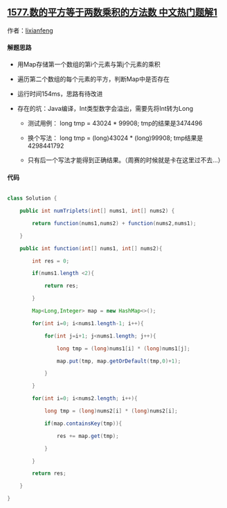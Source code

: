 ## [1577.数的平方等于两数乘积的方法数 中文热门题解1](https://leetcode.cn/problems/number-of-ways-where-square-of-number-is-equal-to-product-of-two-numbers/solutions/100000/javahashmap-by-lixianfeng)

作者：[lixianfeng](https://leetcode.cn/u/lixianfeng)

#### 解题思路
- 用Map存储第一个数组的第i个元素与第j个元素的乘积
- 遍历第二个数组的每个元素的平方，判断Map中是否存在
- 运行时间154ms，思路有待改进

- 存在的坑：Java编译，Int类型数字会溢出，需要先将Int转为Long
    - 测试用例： long tmp = 43024 * 99908;  tmp的结果是3474496
    - 换个写法： long tmp = (long)43024 * (long)99908;  tmp结果是4298441792
    - 只有后一个写法才能得到正确结果。（周赛的时候就是卡在这里过不去...）

#### 代码
~~~ java
class Solution {
    public int numTriplets(int[] nums1, int[] nums2) {
        return function(nums1,nums2) + function(nums2,nums1);
    }
    public int function(int[] nums1, int[] nums2){
        int res = 0;
        if(nums1.length <2){
            return res;
        }
        Map<Long,Integer> map = new HashMap<>();
        for(int i=0; i<nums1.length-1; i++){
            for(int j=i+1; j<nums1.length; j++){
                long tmp = (long)nums1[i] * (long)nums1[j];
                map.put(tmp, map.getOrDefault(tmp,0)+1);
            }
        }
        for(int i=0; i<nums2.length; i++){
            long tmp = (long)nums2[i] * (long)nums2[i];
            if(map.containsKey(tmp)){
                res += map.get(tmp);
            }
        }
        return res;
    }
}
~~~